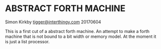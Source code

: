 # ABSTRACT FORTH MACHINE 

Simon Kirkby
tigger@interthingy.com
20170604

This is a first cut of a abstract forth machine. An attempt to make a forth machine that is not bound to a bit width or memory model.
At the moment it is just a list processor. 


